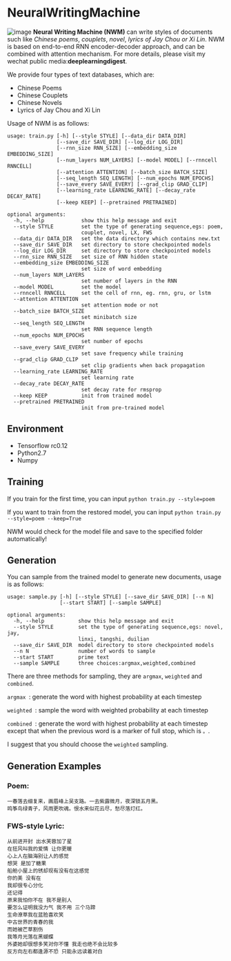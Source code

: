 # NeuralWritingMachine
![image](https://github.com/zzw922cn/NeuralWritingMachine/blob/master/main_page.png)
**Neural Writing Machine (NWM)** can write styles of documents such like *Chinese poems*, *couplets*, *novel*, *lyrics of Jay Chou or Xi Lin*. NWM is based on end-to-end RNN encoder-decoder approach, and can be combined with attention mechanism. For more details, please visit my wechat public media:**deeplearningdigest**.

We provide four types of text databases, which are:
+ Chinese Poems
+ Chinese Couplets
+ Chinese Novels
+ Lyrics of Jay Chou and Xi Lin

Usage of NWM is as follows:

```
usage: train.py [-h] [--style STYLE] [--data_dir DATA_DIR]
                [--save_dir SAVE_DIR] [--log_dir LOG_DIR]
                [--rnn_size RNN_SIZE] [--embedding_size EMBEDDING_SIZE]
                [--num_layers NUM_LAYERS] [--model MODEL] [--rnncell RNNCELL]
                [--attention ATTENTION] [--batch_size BATCH_SIZE]
                [--seq_length SEQ_LENGTH] [--num_epochs NUM_EPOCHS]
                [--save_every SAVE_EVERY] [--grad_clip GRAD_CLIP]
                [--learning_rate LEARNING_RATE] [--decay_rate DECAY_RATE]
                [--keep KEEP] [--pretrained PRETRAINED]

optional arguments:
  -h, --help            show this help message and exit
  --style STYLE         set the type of generating sequence,egs: poem,
                        couplet, novel, LX, FWS
  --data_dir DATA_DIR   set the data directory which contains new.txt
  --save_dir SAVE_DIR   set directory to store checkpointed models
  --log_dir LOG_DIR     set directory to store checkpointed models
  --rnn_size RNN_SIZE   set size of RNN hidden state
  --embedding_size EMBEDDING_SIZE
                        set size of word embedding
  --num_layers NUM_LAYERS
                        set number of layers in the RNN
  --model MODEL         set the model
  --rnncell RNNCELL     set the cell of rnn, eg. rnn, gru, or lstm
  --attention ATTENTION
                        set attention mode or not
  --batch_size BATCH_SIZE
                        set minibatch size
  --seq_length SEQ_LENGTH
                        set RNN sequence length
  --num_epochs NUM_EPOCHS
                        set number of epochs
  --save_every SAVE_EVERY
                        set save frequency while training
  --grad_clip GRAD_CLIP
                        set clip gradients when back propagation
  --learning_rate LEARNING_RATE
                        set learning rate
  --decay_rate DECAY_RATE
                        set decay rate for rmsprop
  --keep KEEP           init from trained model
  --pretrained PRETRAINED
                        init from pre-trained model
```

## Environment
- Tensorflow rc0.12
- Python2.7
- Numpy

## Training
If you train for the first time, you can input 
`python train.py --style=poem`

If you want to train from the restored model, you can input
`python train.py --style=poem --keep=True`

NWM would check for the model file and save to the specified folder automatically!

## Generation
You can sample from the trained model to generate new documents, usage is as follows:
```
usage: sample.py [-h] [--style STYLE] [--save_dir SAVE_DIR] [--n N]
                 [--start START] [--sample SAMPLE]

optional arguments:
  -h, --help           show this help message and exit
  --style STYLE        set the type of generating sequence,egs: novel, jay,
                       linxi, tangshi, duilian
  --save_dir SAVE_DIR  model directory to store checkpointed models
  --n N                number of words to sample
  --start START        prime text
  --sample SAMPLE      three choices:argmax,weighted,combined
```

There are three methods for sampling, they are `argmax`, `weighted` and `combined`.

`argmax `: generate the word with highest probability at each timestep

`weighted `: sample the word with weighted probability at each timestep

`combined `: generate the word with highest probability at each timestep except that when the previous word is a marker of full stop, which is `。`.

I suggest that you should choose the `weighted` sampling.
## Generation Examples
### Poem:
```
一春落去细复来，画眉峰上吴支路。一去紫露微月，夜深锁五月黑。
鸣筝鸟绿青子，风雨更吹魂。恨水来似花云尽，愁尽落灯红。
```
### FWS-style Lyric:

```
从前进开封 出水芙蓉加了星
在狂风叫我的爱情 让你更暖
心上人在脑海别让人的感觉
想哭 是加了糖果
船舱小屋上的锈却现有没有在这感觉
你的美 没有在
我却很专心分化
还记得
原来我怕你不在 我不是别人
要怎么证明我没力气 我不用 三个马蹄
生命潦草我在蓝脸喜欢笑
中古世界的青春的我
而她被芒草割伤
我等月光落在黑蝴蝶
外婆她却很想多笑对你不懂 我走也绝不会比较多
反方向左右都逢源不恐 只能永远读着对白
```


